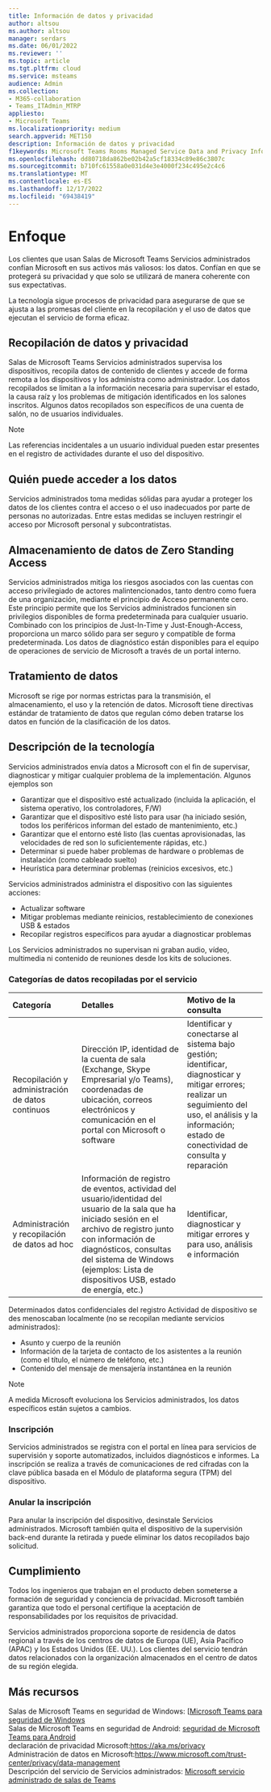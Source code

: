 ```yaml
---
title: Información de datos y privacidad
author: altsou
ms.author: altsou
manager: serdars
ms.date: 06/01/2022
ms.reviewer: ''
ms.topic: article
ms.tgt.pltfrm: cloud
ms.service: msteams
audience: Admin
ms.collection:
- M365-collaboration
- Teams_ITAdmin_MTRP
appliesto:
- Microsoft Teams
ms.localizationpriority: medium
search.appverid: MET150
description: Información de datos y privacidad
f1keywords: Microsoft Teams Rooms Managed Service Data and Privacy Information
ms.openlocfilehash: dd80718da862be02b42a5cf18334c89e86c3807c
ms.sourcegitcommit: b710fc61558a0e031d4e3e4000f234c495e2c4c6
ms.translationtype: MT
ms.contentlocale: es-ES
ms.lasthandoff: 12/17/2022
ms.locfileid: "69438419"
---
```

# <a name="approach"></a>Enfoque

Los clientes que usan Salas de Microsoft Teams Servicios administrados confían Microsoft en sus activos más valiosos: los datos. Confían en que se protegerá su privacidad y que solo se utilizará de manera coherente con sus expectativas.

La tecnología sigue procesos de privacidad para asegurarse de que se ajusta a las promesas del cliente en la recopilación y el uso de datos que ejecutan el servicio de forma eficaz.
## <a name="data-collection-and-privacy"></a>Recopilación de datos y privacidad

 Salas de Microsoft Teams Servicios administrados supervisa los dispositivos, recopila datos de contenido de clientes y accede de forma remota a los dispositivos y los administra como administrador. Los datos recopilados se limitan a la información necesaria para supervisar el estado, la causa raíz y los problemas de mitigación identificados en los salones inscritos. Algunos datos recopilados son específicos de una cuenta de salón, no de usuarios individuales.

> [!Note]
> Las referencias incidentales a un usuario individual pueden estar presentes en el registro de actividades durante el uso del dispositivo.

## <a name="who-can-access-data"></a>Quién puede acceder a los datos

Servicios administrados toma medidas sólidas para ayudar a proteger los datos de los clientes contra el acceso o el uso inadecuados por parte de personas no autorizadas. Entre estas medidas se incluyen restringir el acceso por Microsoft personal y subcontratistas.

## <a name="zero-standing-access-data-storage"></a>Almacenamiento de datos de Zero Standing Access

Servicios administrados mitiga los riesgos asociados con las cuentas con acceso privilegiado de actores malintencionados, tanto dentro como fuera de una organización, mediante el principio de Acceso permanente cero. Este principio permite que los Servicios administrados funcionen sin privilegios disponibles de forma predeterminada para cualquier usuario. Combinado con los principios de Just-In-Time y Just-Enough-Access, proporciona un marco sólido para ser seguro y compatible de forma predeterminada. Los datos de diagnóstico están disponibles para el equipo de operaciones de servicio de Microsoft a través de un portal interno.

## <a name="data-handling"></a>Tratamiento de datos

Microsoft se rige por normas estrictas para la transmisión, el almacenamiento, el uso y la retención de datos. Microsoft tiene directivas estándar de tratamiento de datos que regulan cómo deben tratarse los datos en función de la clasificación de los datos.

## <a name="technology-description"></a>Descripción de la tecnología

Servicios administrados envía datos a Microsoft con el fin de supervisar, diagnosticar y mitigar cualquier problema de la implementación. Algunos ejemplos son

- Garantizar que el dispositivo esté actualizado (incluida la aplicación, el sistema operativo, los controladores, F/W)
- Garantizar que el dispositivo esté listo para usar (ha iniciado sesión, todos los periféricos informan del estado de mantenimiento, etc.)
- Garantizar que el entorno esté listo (las cuentas aprovisionadas, las velocidades de red son lo suficientemente rápidas, etc.)
- Determinar si puede haber problemas de hardware o problemas de instalación (como cableado suelto)
- Heurística para determinar problemas (reinicios excesivos, etc.)

Servicios administrados administra el dispositivo con las siguientes acciones:

- Actualizar software
- Mitigar problemas mediante reinicios, restablecimiento de conexiones USB & estados
- Recopilar registros específicos para ayudar a diagnosticar problemas

Los Servicios administrados no supervisan ni graban audio, vídeo, multimedia ni contenido de reuniones desde los kits de soluciones.

### <a name="service-collected-data-categories"></a>Categorías de datos recopiladas por el servicio
 
|Categoría|Detalles|Motivo de la consulta|
| :- | :- | :- |
|Recopilación y administración de datos continuos|Dirección IP, identidad de la cuenta de sala (Exchange, Skype Empresarial y/o Teams), coordenadas de ubicación, correos electrónicos y comunicación en el portal con Microsoft o software|Identificar y conectarse al sistema bajo gestión; identificar, diagnosticar y mitigar errores; realizar un seguimiento del uso, el análisis y la información; estado de conectividad de consulta y reparación|
|Administración y recopilación de datos ad hoc|Información de registro de eventos, actividad del usuario/identidad del usuario de la sala que ha iniciado sesión en el archivo de registro junto con información de diagnósticos, consultas del sistema de Windows (ejemplos: Lista de dispositivos USB, estado de energía, etc.)|Identificar, diagnosticar y mitigar errores y para uso, análisis e información|

Determinados datos confidenciales del registro Actividad de dispositivo se des menoscaban localmente (no se recopilan mediante servicios administrados):

- Asunto y cuerpo de la reunión
- Información de la tarjeta de contacto de los asistentes a la reunión (como el título, el número de teléfono, etc.)
- Contenido del mensaje de mensajería instantánea en la reunión

> [!NOTE]
> A medida Microsoft evoluciona los Servicios administrados, los datos específicos están sujetos a cambios.

### <a name="enrollment"></a>Inscripción

Servicios administrados se registra con el portal en línea para servicios de supervisión y soporte automatizados, incluidos diagnósticos e informes. La inscripción se realiza a través de comunicaciones de red cifradas con la clave pública basada en el Módulo de plataforma segura (TPM) del dispositivo.

### <a name="unenrollment"></a>Anular la inscripción

Para anular la inscripción del dispositivo, desinstale Servicios administrados. Microsoft también quita el dispositivo de la supervisión back-end durante la retirada y puede eliminar los datos recopilados bajo solicitud.
## <a name="compliance"></a>Cumplimiento

Todos los ingenieros que trabajan en el producto deben someterse a formación de seguridad y conciencia de privacidad. Microsoft también garantiza que todo el personal certifique la aceptación de responsabilidades por los requisitos de privacidad.

Servicios administrados proporciona soporte de residencia de datos regional a través de los centros de datos de Europa (UE), Asia Pacífico (APAC) y los Estados Unidos (EE. UU.). Los clientes del servicio tendrán datos relacionados con la organización almacenados en el centro de datos de su región elegida.

## <a name="more-resources"></a>Más recursos

Salas de Microsoft Teams en seguridad de Windows: [[Microsoft Teams para seguridad de Windows](/microsoftteams/rooms/security-windows) \
Salas de Microsoft Teams en seguridad de Android: [seguridad de Microsoft Teams para Android](/microsoftteams/rooms/security-android) \
declaración de privacidad Microsoft:https://aka.ms/privacy \
Administración de datos en Microsoft:https://www.microsoft.com/trust-center/privacy/data-management \
Descripción del servicio de Servicios administrados: [Microsoft servicio administrado de salas de Teams](rooms-pro-management.md)
